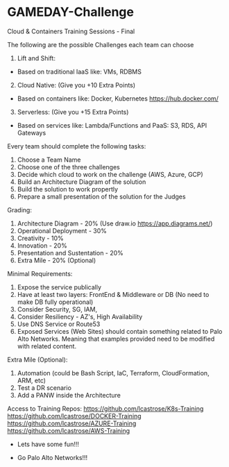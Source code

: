 # GAMEDAY-Challenge

Cloud & Containers Training Sessions - Final

The following are the possible Challenges each team can choose

1. Lift and Shift:
- Based on traditional IaaS like: VMs, RDBMS

2. Cloud Native: (Give you +10 Extra Points)
- Based on containers like: Docker, Kubernetes
https://hub.docker.com/

3. Serverless: (Give you +15 Extra Points)
- Based on services like: Lambda/Functions and PaaS: S3, RDS, API Gateways


Every team should complete the following tasks:

1. Choose a Team Name
2. Choose one of the three challenges
3. Decide which cloud to work on the challenge (AWS, Azure, GCP)
4. Build an Architecture Diagram of the solution
5. Build the solution to work propertly
6. Prepare a small presentation of the solution for the Judges

Grading:

1. Architecture Diagram - 20% (Use draw.io https://app.diagrams.net/)
2. Operational Deployment - 30%
3. Creativity - 10%
4. Innovation - 20%
5. Presentation and Sustentation - 20%
6. Extra Mile - 20% (Optional)

Minimal Requirements:
1. Expose the service publically
2. Have at least two layers: FrontEnd & Middleware or DB (No need to make DB fully operational)
2. Consider Security, SG, IAM, 
3. Consider Resiliency - AZ's, High Availability
4. Use DNS Service or Route53
5. Exposed Services (Web Sites) should contain something related to Palo Alto Networks. Meaning that examples provided need to be modified with related content.

Extra Mile (Optional):
1. Automation (could be Bash Script, IaC, Terraform, CloudFormation, ARM, etc)
2. Test a DR scenario
3. Add a PANW inside the Architecture

Access to Training Repos:
https://github.com/lcastrose/K8s-Training
https://github.com/lcastrose/DOCKER-Training
https://github.com/lcastrose/AZURE-Training
https://github.com/lcastrose/AWS-Training

- Lets have some fun!!!

- Go Palo Alto Networks!!!

